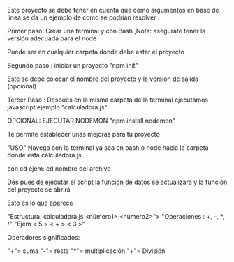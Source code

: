 Este proyecto se debe tener en cuenta que como argumentos en base de linea se da un ejemplo de como se podrian resolver 

Primer paso: Crear una terminal y con Bash ,Nota: asegurate tener la versión adecuada para el node

Puede ser en cualquier carpeta donde debe estar el proyecto

Segundo paso : iniciar un proyecto "npm init" 

Este se debe colocar el nombre del proyecto y la versión de salida (opcional)

Tercer Paso : Después en la misma carpeta de la terminal ejecutamos javascript ejemplo "calculadora.js"

OPCIONAL: EJECUTAR NODEMON "npm install nodemon"

Te permite establecer unas mejoras para tu proyecto

"USO"
Navega con la terminal ya sea en bash o node hacia la carpeta donde esta calculadora.js

con cd ejem: cd nombre del archivo 

Dés pues de ejecutar el script la función de datos se actualizara y la función del proyecto se abrirá 

Esto es lo que aparece 

"Estructura: calculadora.js <número1> <operador> <número2>">
"Operaciones : +, -, *, /"
"Ejem < 5 > < + > < 3 >"

Operadores significados:

"+"= suma
"-"= resta
"*"= multiplicación
"+"= División 

